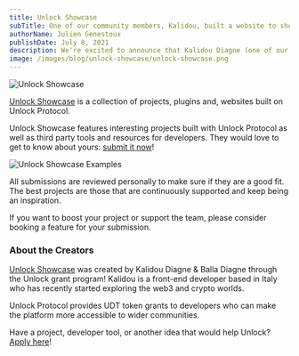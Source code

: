```yaml
---
title: Unlock Showcase
subTitle: One of our community members, Kalidou, built a website to showcase all of Unlock's integrations!
authorName: Julien Genestoux
publishDate: July 8, 2021
description: We're excited to announce that Kalidou Diagne (one of our latest Unlock Token Grantees) just released his project Unlock Showcase!
image: /images/blog/unlock-showcase/unlock-showcase.png
---
```


![Unlock Showcase](/images/blog/unlock-showcase/unlock-showcase.png)

[Unlock Showcase](https://www.unlockshowcase.com/) is a collection of projects, plugins and, websites built on Unlock Protocol.

Unlock Showcase features interesting projects built with Unlock Protocol as well as third party tools and resources for developers. They would love to get to know about yours: [submit it now](https://www.unlockshowcase.com/submit)!

![Unlock Showcase Examples](/images/blog/unlock-showcase/unlock-showcase-examples.png)

All submissions are reviewed personally to make sure if they are a good fit. The best projects are those that are continuously supported and keep being an inspiration.

If you want to boost your project or support the team, please consider booking a feature for your submission.

### About the Creators

[Unlock Showcase](https://www.unlockshowcase.com/) was created by Kalidou Diagne & Balla Diagne through the Unlock grant program! Kalidou is a front-end developer based in Italy who has recently started exploring the web3 and crypto worlds.

Unlock Protocol provides UDT token grants to developers who can make the platform more accessible to wider communities.

Have a project, developer tool, or another idea that would help Unlock? [Apply here](https://share.hsforms.com/1gAdLgNOESNCWJ9bJxCUAMwbvg22)!

